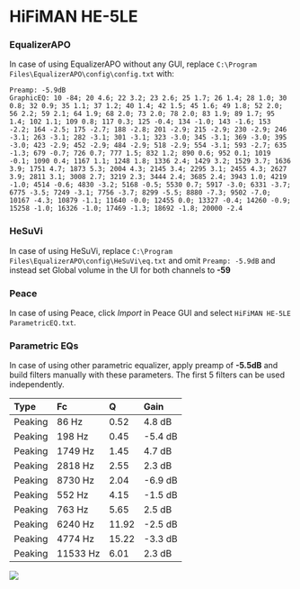 # HiFiMAN HE-5LE

### EqualizerAPO
In case of using EqualizerAPO without any GUI, replace `C:\Program Files\EqualizerAPO\config\config.txt`
with:
```
Preamp: -5.9dB
GraphicEQ: 10 -84; 20 4.6; 22 3.2; 23 2.6; 25 1.7; 26 1.4; 28 1.0; 30 0.8; 32 0.9; 35 1.1; 37 1.2; 40 1.4; 42 1.5; 45 1.6; 49 1.8; 52 2.0; 56 2.2; 59 2.1; 64 1.9; 68 2.0; 73 2.0; 78 2.0; 83 1.9; 89 1.7; 95 1.4; 102 1.1; 109 0.8; 117 0.3; 125 -0.4; 134 -1.0; 143 -1.6; 153 -2.2; 164 -2.5; 175 -2.7; 188 -2.8; 201 -2.9; 215 -2.9; 230 -2.9; 246 -3.1; 263 -3.1; 282 -3.1; 301 -3.1; 323 -3.0; 345 -3.1; 369 -3.0; 395 -3.0; 423 -2.9; 452 -2.9; 484 -2.9; 518 -2.9; 554 -3.1; 593 -2.7; 635 -1.3; 679 -0.7; 726 0.7; 777 1.5; 832 1.2; 890 0.6; 952 0.1; 1019 -0.1; 1090 0.4; 1167 1.1; 1248 1.8; 1336 2.4; 1429 3.2; 1529 3.7; 1636 3.9; 1751 4.7; 1873 5.3; 2004 4.3; 2145 3.4; 2295 3.1; 2455 4.3; 2627 3.9; 2811 3.1; 3008 2.7; 3219 2.3; 3444 2.4; 3685 2.4; 3943 1.0; 4219 -1.0; 4514 -0.6; 4830 -3.2; 5168 -0.5; 5530 0.7; 5917 -3.0; 6331 -3.7; 6775 -3.5; 7249 -3.1; 7756 -3.7; 8299 -5.5; 8880 -7.3; 9502 -7.0; 10167 -4.3; 10879 -1.1; 11640 -0.0; 12455 0.0; 13327 -0.4; 14260 -0.9; 15258 -1.0; 16326 -1.0; 17469 -1.3; 18692 -1.8; 20000 -2.4
```

### HeSuVi
In case of using HeSuVi, replace `C:\Program Files\EqualizerAPO\config\HeSuVi\eq.txt` and omit `Preamp:
-5.9dB` and instead set Global volume in the UI for both channels to **-59**

### Peace
In case of using Peace, click *Import* in Peace GUI and select `HiFiMAN HE-5LE ParametricEQ.txt`.

### Parametric EQs
In case of using other parametric equalizer, apply preamp of **-5.5dB** and build filters manually with
these parameters. The first 5 filters can be used independently.

| Type    | Fc       |     Q | Gain    |
|:--------|:---------|:------|:--------|
| Peaking | 86 Hz    |  0.52 | 4.8 dB  |
| Peaking | 198 Hz   |  0.45 | -5.4 dB |
| Peaking | 1749 Hz  |  1.45 | 4.7 dB  |
| Peaking | 2818 Hz  |  2.55 | 2.3 dB  |
| Peaking | 8730 Hz  |  2.04 | -6.9 dB |
| Peaking | 552 Hz   |  4.15 | -1.5 dB |
| Peaking | 763 Hz   |  5.65 | 2.5 dB  |
| Peaking | 6240 Hz  | 11.92 | -2.5 dB |
| Peaking | 4774 Hz  | 15.22 | -3.3 dB |
| Peaking | 11533 Hz |  6.01 | 2.3 dB  |

![](https://raw.githubusercontent.com/jaakkopasanen/AutoEq/master/results/innerfidelity/sbaf-serious/HiFiMAN%20HE-5LE/HiFiMAN%20HE-5LE.png)